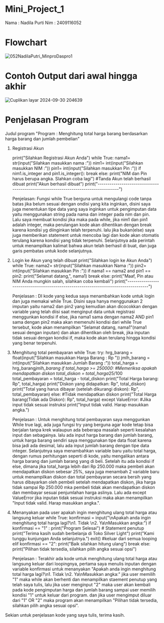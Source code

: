 # Mini_Project_1
Nama : Nadila Purti
Nim : 2409116052

# Flowchart
![052NadilaPutri_MinproDaspro1](https://github.com/user-attachments/assets/6e283dac-2ea0-4f6e-becc-50a714706534)



# Contoh Output dari awal hingga akhir
![Cuplikan layar 2024-09-30 204639](https://github.com/user-attachments/assets/d0e4145a-0be0-4150-8999-3c21e603854a)


# Penjelasan Program
Judul program
"Program : Menghitung total harga barang berdasarkan harga barang dan jumlah pembelian"

1. Registrasi Akun

    print("Silahkan Registrasi Akun Anda")
    while True:
        nama1= str(input("Silahkan masukkan nama   :"))
        nim1= int(input("Silahkan masukkan NIM   :"))
        pin1= int(input("Silahkan masukkan Pin   :"))
        if nim1.is_integer and pin1.is_integer():
            break
        else:
            print("NIM dan Pin harus berupa angka. Slahkan coba lagi")
    #Tanda Akun telah berhasil dibuat
    print("Akun berhasil dibuat")
    print("-------------------------------------------------------------------------------------")

   Penjelasan: Fungsi while True berguna untuk mengulangi code tanpa batas jika belum sesuai dengan ondisi yang kita inginkan, disini saya juga menentukan tipe data yang saya inginkan untuk pengimputan data yaitu menggunakan string pada nama dan integer pada nim dan pin. Lalu saya membuat kondisi jika maka pada while, jika nim1 dan pin1 adalah integer, maka perulangan kode akan dihentikan dengan break karena kondisi yg diinginkan telah terpenuhi. lalu jika bukan(else) saya juga memberikan statement untuk mencoba lagi dan kode akan otomatis terulang karena kondisi yang tidak terpenuhi. Selanjutnya ada perintah untuk menampilkan kalimat bahwa akun telah berhasil di buat, dan juga garis pembatas untuk kode selanjutnya.

2. Login ke Akun yang telah dibuat
   print("Silahkan login ke Akun Anda")
   while True:
    nama2= str(input("Silahkan masukkan Nama  :")) 
    pin2= int(input("Silahkan masukkan Pin  :"))
    if nama1 == nama2 and pin1 == pin2:
        print("Selamat datang,", nama1)
        break
    else:
        print("Maaf, Pin atau NIM Anda mungkin salah, silahkan coba kembali")
    print("-------------------------------------------------------------------------------------")

    Penjelasan : DI kode yang kedua saya menambahkan kode untuk login dan juga memakai while True. Disini saya hanya menggunakan 2 imputan yaitu nama2 dan pin2 yang kemudian akan dicocokkan dengan variable yang telah diisi saat menginput data untuk registrasi menggunkan kondisi if else, jika nama1 sama dengan nama2 AND  pin1 sama dengan pin2 maka akan memenuhi kondisi dari while True tersebut, kode akan menampilkan "Selamat datang, nama1"(nama1 sesuai dengan inputan) dan akan dihentikan oleh break, jika inputan tidak sesuai dengan kondisi if, maka kode akan terulang hingga kondisi yang benar terpenuhi.
   
4. Menghitung total pembayaran
while True:
    try:
        hrg_barang = float(input("Silahkan masukkan Harga Barang   : Rp "))
        jmlh_barang = int(input("Silahkan masukkan Jumlah Barang   :"))
        total_harga = hrg_barang*jmlh_barang
        if total_harga >= 250000: #Memeriksa apakah mendapatkan diskon
            total_diskon = total_harga*25/100
            total_pembayaran = total_harga - total_diskon
            print("Total Harga barang: Rp", total_harga)
            print("Diskon yang didapatkan: Rp", total_diskon)
            print("Total yang harus dibayar (setelah dikurangi diskon): Rp", total_pembayaran)
        else: #Tidak mendapatkan diskon
            print("Total Harga barang(Tidak ada Diskon): Rp", total_harga)
    except ValueError: #Jika input tidak sesuai instruksi
        print("Input tidak valid. Harap masukkan angka.")

    Penjelasan : Untuk menghitung total pembayaran saya menggunkan While true lagi, ada juga fungsi try yang berguna agar kode tetap bisa berjalan tanpa krek walaupun ada beberapa masalah seperti kesalahan input dan sebagainya. lalu ada input harga barang dan jumlah barang, untuk harga barang sendiri saya menggunakan tipe data float karena bisa jadi ada desimal, lalu ada input jumlah barang dengan tipe data integer. Selanjutnya saya menambahkan variable baru yaitu total harga, dengan rumus perhitungan seperti di kode, yaitu mengalikan antara harga barang dan jumlah barang yang di beli. Setelah itu ada kondisi if else, dimana jika total_harga lebih dari Rp 250.000 maka pembeli akan mendapatkan diskon sebesar 25%, saya juga menambah 2 variable baru untuk menampilkan diskon dan total pembayaran secara bersih yang harus dibayarkan oleh pembeli setelah mendapatkan diskon, jika harga tidak sampai Rp 250.000 mka pembeli tidak akan mendapatkan diskon dan membayar sesuai penjumlahan harga aslinya. Lalu ada except ValueError jika inputan tidak sesuai instruksi maka akan menampilkan "Input tidak valid. Harap masukkan angka.".
   
5. Menanyakan pada user apakah ingin menghitung ulang total harga atau langsung keluar
    while True: 
        konfirmasi = input("\nApakah anda ingin menghitung total harga lagi?\n1. Tidak \n2. Ya\nMasukkan angka:")
        if konfirmasi == "1" :
            print("Program Selesai")
            # Statement penutup
            print("Terima kasih sudah berbelanja di Toko Silver Light")
            print("Kami tunggu kunjungan Anda selanjutnya.")
            exit() #keluar dari semua looping
        elif konfirmasi == "2":
            print("Baik silahkan hitung ulang")
            break
        else:
            print("Pilihan tidak tersedia, silahkan pilih angka sesuai opsi")

   Penjelasan : Terakhir ada kode untuk  menghitung ulang total harga atau langsung keluar dari loopingnya, pertama saya menulis inputan dengan variable konfirmasi untuk menanyakan "Apakah anda ingin menghitung total harga lagi?\n1. Tidak \n2. Ya\nMasukkan angka:" jika user memilih "1" maka while akan berhenti dan menampilkan staement penutup yang telah saya tulis, lalu jika user menginput "2" maka user akan kembali pada kode pengimputan harga dan jumlah barang sampai user memilih kondisi "1" untuk keluar dari program. dan jika user mengimput diluar dari "1" OR "2" maka program akan menampilkan "Pilihan tidak tersedia, silahkan pilih angka sesuai opsi".

Sekian untuk penjelasan kode yang saya tulis, terima kasih.
